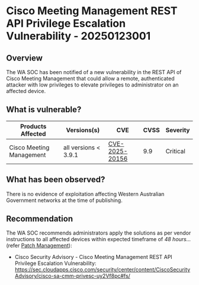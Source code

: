 # Cisco Meeting Management REST API Privilege Escalation Vulnerability - 20250123001

## Overview

The WA SOC has been notified of a new vulnerability in the REST API of Cisco Meeting Management that could allow a remote, authenticated attacker with low privileges to elevate privileges to administrator on an affected device.

## What is vulnerable?

| Products Affected        | Versions(s)          | CVE                                                               | CVSS | Severity |
| ------------------------ | -------------------- | ----------------------------------------------------------------- | ---- | -------- |
| Cisco Meeting Management | all versions < 3.9.1 | [CVE-2025-20156](https://nvd.nist.gov/vuln/detail/CVE-2025-20156) | 9.9  | Critical |

## What has been observed?

There is no evidence of exploitation affecting Western Australian Government networks at the time of publishing.

## Recommendation

The WA SOC recommends administrators apply the solutions as per vendor instructions to all affected devices within expected timeframe of *48 hours...* (refer [Patch Management](../guidelines/patch-management.md)):

- Cisco Security Advisory - Cisco Meeting Management REST API Privilege Escalation Vulnerability: <https://sec.cloudapps.cisco.com/security/center/content/CiscoSecurityAdvisory/cisco-sa-cmm-privesc-uy2Vf8pc#fs/>
